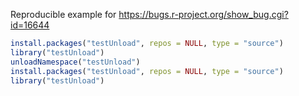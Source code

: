 Reproducible example for https://bugs.r-project.org/show_bug.cgi?id=16644

```r
install.packages("testUnload", repos = NULL, type = "source")
library("testUnload")
unloadNamespace("testUnload")
install.packages("testUnload", repos = NULL, type = "source")
library("testUnload")
```
